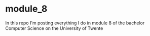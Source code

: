 # module_8
In this repo I'm posting everything I do in module 8 of the bachelor Computer Science on the University of Twente
